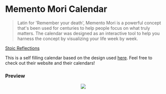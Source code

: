 # Memento Mori Calendar

> Latin for 'Remember your death', Memento Mori is a powerful concept that's been used for centuries to help people focus on what truly matters.
> The calendar was designed as an interactive tool to help you harness the concept by visualizing your life week by week.

[Stoic Reflections](https://stoicreflections.com)

This is a self filling calendar based on the design used [here](https://stoicreflections.com/collections/memento-mori-life-calendar-chart-poster-frame). Feel free to check out their website and their calendars!

### Preview

<div style="text-align:center">
  <img src="https://raw.githubusercontent.com/afonsocrg/mementoMori/master/preview.PNG" />
</div>
